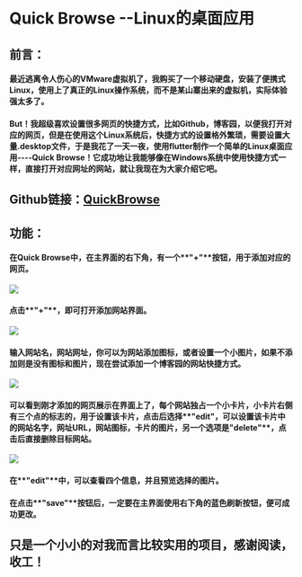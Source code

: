 # Quick Browse --Linux的桌面应用

## 前言：

#### 最近逃离令人伤心的VMware虚拟机了，我购买了一个移动硬盘，安装了便携式Linux，使用上了真正的Linux操作系统，而不是某山寨出来的虚拟机，实际体验强太多了。

#### But！我超级喜欢设置很多网页的快捷方式，比如Github，博客园，以便我打开对应的网页，但是在使用这个Linux系统后，快捷方式的设置格外繁琐，需要设置大量.desktop文件，于是我花了一天一夜，使用flutter制作一个简单的Linux桌面应用----Quick Browse！它成功地让我能够像在Windows系统中使用快捷方式一样，直接打开对应网址的网站，就让我现在为大家介绍它吧。

## Github链接：[QuickBrowse](https://github.com/CoffeeVelly/Quick-Browse)

## 功能：

#### 在Quick Browse中，在主界面的右下角，有一个**"+"**按钮，用于添加对应的网页。

![](https://img2024.cnblogs.com/blog/3562103/202503/3562103-20250323223312413-762132556.png)

#### 点击**"+"**，即可打开添加网站界面。

![](https://img2024.cnblogs.com/blog/3562103/202503/3562103-20250323223449431-240805557.png)

#### 输入网站名，网站网址，你可以为网站添加图标，或者设置一个小图片，如果不添加则是没有图标和图片，现在尝试添加一个博客园的网站快捷方式。

![](https://img2024.cnblogs.com/blog/3562103/202503/3562103-20250323223905750-661690173.png)

#### 可以看到刚才添加的网页展示在界面上了，每个网站独占一个小卡片，小卡片右侧有三个点的标志的，用于设置该卡片，点击后选择**"edit"**，可以设置该卡片中的网站名字，网址URL，网站图标，卡片的图片，另一个选项是**"delete"**，点击后直接删除目标网站。

![](https://img2024.cnblogs.com/blog/3562103/202503/3562103-20250323224258730-1317432723.png)

#### 在**"edit"**中，可以查看四个信息，并且预览选择的图片。

#### 在点击**"save"**按钮后，一定要在主界面使用右下角的蓝色刷新按钮，便可成功更改。

## 只是一个小小的对我而言比较实用的项目，感谢阅读，收工！
